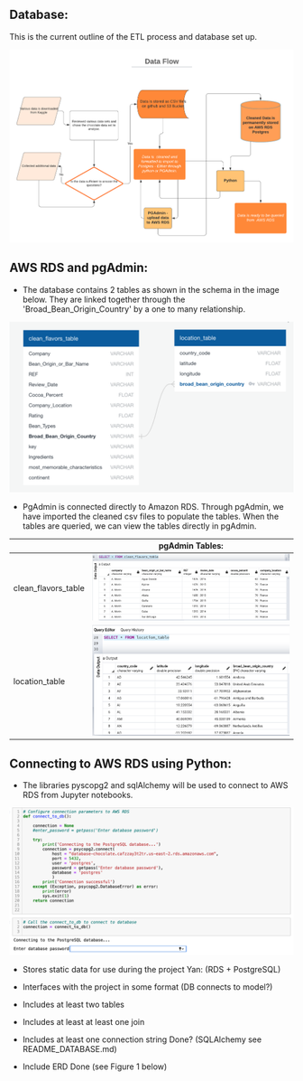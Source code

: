## Database:

This is the current outline of the ETL process and database set up. 

![data_flow_diagram](https://github.com/jilek/DataBootcampFinalProject/blob/main/Yan/Segment2/screenshots/data_flow_diagram.png)


## AWS RDS and pgAdmin: 

* The database contains 2 tables as shown in the schema in the image below. They are linked together through the 'Broad_Bean_Origin_Country' by a one to many relationship.

![Schema](https://github.com/jilek/DataBootcampFinalProject/blob/main/Yan/Segment2/screenshots/schema.png)

* PgAdmin is connected directly to Amazon RDS. Through pgAdmin, we have imported the cleaned csv files to populate the tables. When the tables are queried, we can view the tables directly in pgAdmin.

|   |      pgAdmin Tables:     |
|----------|:-------------:|
|clean_flavors_table |  ![clean_flavors](https://github.com/jilek/DataBootcampFinalProject/blob/main/Yan/Segment2/screenshots/clean_flavors_table_pdadmin.png) | 
| location_table |  ![loc_table](https://github.com/jilek/DataBootcampFinalProject/blob/main/Yan/Segment2/screenshots/location_table_pgadmin.png)  |  

## Connecting to AWS RDS using Python:

* The libraries pyscopg2 and sqlAlchemy will be used to connect to AWS RDS from Jupyter notebooks.

![connect_to_rds](https://github.com/jilek/DataBootcampFinalProject/blob/main/Yan/Segment2/screenshots/connect_to_rds.png)

* Stores static data for use during the project	Yan: (RDS + PostgreSQL)	

* Interfaces with the project in some format (DB connects to model?)

* Includes at least two tables

* Includes at least at least one join

* Includes at least one connection string	Done? (SQLAlchemy see README_DATABASE.md)	

* Include ERD	Done (see Figure 1 below)	





